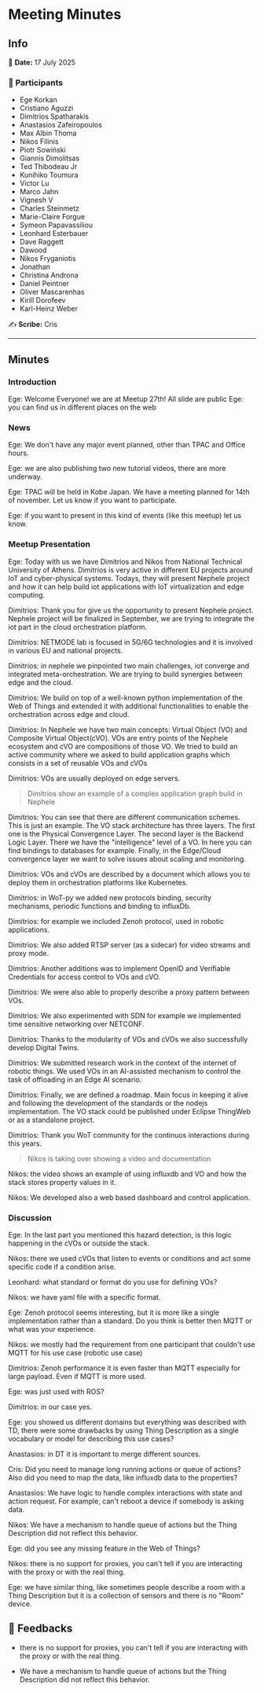 # Meeting Minutes

## Info

:date: **Date:** 17 July 2025

### :bust_in_silhouette: Participants

- Ege Korkan
- Cristiano Aguzzi
- Dimitrios Spatharakis
- Anastasios Zafeiropoulos
- Max Albin Thoma
- Nikos Filinis
- Piotr Sowiński
- Giannis Dimolitsas
- Ted Thibodeau Jr
- Kunihiko Toumura
- Victor Lu
- Marco Jahn
- Vignesh V
- Charles Steinmetz
- Marie-Claire Forgue
- Symeon Papavassiliou
- Leonhard Esterbauer
- Dave Raggett
- Dawood
- Nikos Fryganiotis
- Jonathan
- Christina Androna
- Daniel Peintner
- Oliver Mascarenhas
- Kirill Dorofeev
- Karl-Heinz Weber

:writing_hand: **Scribe:** Cris

----

## Minutes

### Introduction

Ege: Welcome Everyone! we are at Meetup 27th! All slide are public
Ege: you can find us in different places on the web

### News

Ege: We don't have any major event planned, other than TPAC and Office hours.

Ege: we are also publishing two new tutorial videos, there are more underway.

Ege: TPAC will be held in Kobe Japan. We have a meeting planned for 14th of november. Let us know if you want to participate.

Ege: if you want to present in this kind of events (like this meetup) let us know.

### Meetup Presentation

Ege: Today with us we have Dimitrios and Nikos from National Technical University of Athens. Dimitrios is very active in different EU projects around IoT and cyber-physical systems. Todays, they will present Nephele project and how it can help build iot applications with IoT virtualization and edge computing.

Dimitrios: Thank you for give us the opportunity to present Nephele project. Nephele project will be finalized in September, we are trying to integrate the iot part in the cloud orchestration platform.

Dimitrios: NETMODE lab is focused in 5G/6G technologies and it is involved in various EU and national projects.

Dimitrios: in nephele we pinpointed two main challenges, iot converge and integrated meta-orchestration. We are trying to build synergies between edge and the cloud.

Dimitrios: We build on top of a well-known python implementation of the Web of Things and extended it with additional functionalities to enable the orchestration across edge and cloud.

Dimitrios: In Nephele we have two main concepts: Virtual Object (VO) and Composite Virtual Object(cVO). VOs are entry points of the Nephele ecosystem and cVO are compositions of those VO. We tried to build an active community where we asked to build application graphs which consists in a set of reusable VOs and cVOs

Dimitrios: VOs are usually deployed on edge servers.

> Dimitrios show an example of a complex application graph build in Nephele

Dimitrios: You can see that there are different communication schemes. This is just an example. The VO stack architecture has three layers. The first one is the Physical Convergence Layer. The second layer is the Backend Logic Layer. There we have the "intelligence" level of a VO. In here you can find bindings to databases for example. Finally, in the Edge/Cloud convergence layer we want to solve issues about scaling and monitoring.

Dimitrios: VOs and cVOs are described by a document which allows you to deploy them in orchestration platforms like Kubernetes.

Dimitrios: in WoT-py we added new protocols binding, security mechanisms, periodic functions and binding to influxDb.

Dimitrios: for example we included Zenoh protocol, used in robotic applications.

Dimitrios: We also added RTSP server (as a sidecar) for video streams and proxy mode.

Dimitrios: Another additions was to implement OpenID and Verifiable Credentials for access control to VOs and cVO.

Dimitrios: We were also able to properly describe a proxy pattern between VOs.

Dimitrios: We also experimented with SDN for example we implemented time sensitive networking over NETCONF.

Dimitrios: Thanks to the modularity of VOs and cVOs we also successfully develop Digital Twins.

Dimitrios: We submitted research work in the context of the internet of robotic things. We used VOs in an AI-assisted mechanism to control the task of offloading in an Edge AI scenario.

Dimitrios: Finally, we are defined a roadmap. Main focus in keeping it alive and following the development of the standards or the nodejs implementation. The VO stack could be published under Eclipse ThingWeb or as a standalone project.

Dimitrios: Thank you WoT community for the continuos interactions during this years.

> Nikos is taking over showing a video and documentation

Nikos: the video shows an example of using influxdb and VO and how the stack stores property values in it.

Nikos: We developed also a web based dashboard and control application.

### Discussion

Ege: In the last part you mentioned this hazard detection, is this logic happening in the cVOs or outside the stack.

Nikos: there we used cVOs that listen to events or conditions and act some specific code if a condition arise.

Leonhard: what standard or format do you use for defining VOs?

Nikos: we have yaml file with a specific format.

Ege: Zenoh protocol seems interesting, but it is more like a single implementation rather than a standard. Do you think is better then MQTT or what was your experience.

Nikos: we mostly had the requirement from one participant that couldn't use MQTT for his use case (robotic use case)

Dimitrios: Zenoh performance it is even faster than MQTT especially for large payload. Even if MQTT is more used.

Ege: was just used with ROS?

Dimitrios: in our case yes.

Ege: you showed us different domains but everything was described with TD, there were some drawbacks by using Thing Description as a single vocabulary or model for describing this use cases?

Anastasios: in DT it is important to merge different sources.

Cris: Did you need to manage long running actions or queue of actions? Also did you need to map the data, like influxdb data to the properties?

Anastasios: We have logic to handle complex interactions with state and action request. For example, can't reboot  a device if somebody is asking data.

Nikos: We have a mechanism to handle queue of actions but the Thing Description did not reflect this behavior.

Ege: did you see any missing feature in the Web of Things?

Nikos: there is no support for proxies, you can't tell if you are interacting with the proxy or with the real thing.

Ege: we have similar thing, like sometimes people describe a room with a Thing Description but it is a collection of sensors and there is no "Room" device.

## :envelope_with_arrow: Feedbacks

- there is no support for proxies, you can't tell if you are interacting with the proxy or with the real thing.

- We have a mechanism to handle queue of actions but the Thing Description did not reflect this behavior.
